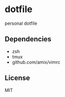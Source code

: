 
# dotfile

personal dotfile

## Dependencies

* zsh
* tmux
* github.com/amix/vimrc

## License

MIT

